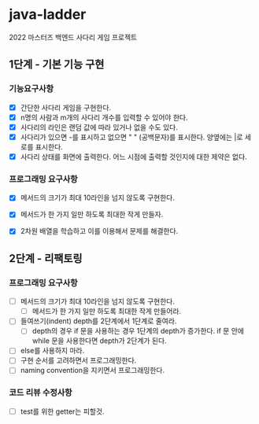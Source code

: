 # java-ladder
2022 마스터즈 백엔드 사다리 게임 프로젝트

## 1단계 - 기본 기능 구현

### 기능요구사항
- [x] 간단한 사다리 게임을 구현한다.
- [x] n명의 사람과 m개의 사다리 개수를 입력할 수 있어야 한다.
- [x] 사다리의 라인은 랜덤 값에 따라 있거나 없을 수도 있다.
- [x] 사다리가 있으면 -를 표시하고 없으면 " " (공백문자)를 표시한다. 양옆에는 |로 세로를 표시한다.
- [x] 사다리 상태를 화면에 출력한다. 어느 시점에 출력할 것인지에 대한 제약은 없다.

### 프로그래밍 요구사항
- [x] 메서드의 크기가 최대 10라인을 넘지 않도록 구현한다.
- [x] 메서드가 한 가지 일만 하도록 최대한 작게 만들자.
- [x] 2차원 배열을 학습하고 이를 이용해서 문제를 해결한다.



## 2단계 - 리팩토링

### 프로그래밍 요구사항

- [ ] 메서드의 크기가 최대 10라인을 넘지 않도록 구현한다. 
  - [ ] 메서드가 한 가지 일만 하도록 최대한 작게 만들어라.
- [ ] 들여쓰기(indent) depth를 2단계에서 1단계로 줄여라.
  - [ ] depth의 경우 if 문을 사용하는 경우 1단계의 depth가 증가한다. if 문 안에 while 문을 사용한다면 depth가 2단계가 된다.
- [ ] else를 사용하지 마라.
- [ ] 구현 순서를 고려하면서 프로그래밍한다.
- [ ] naming convention을 지키면서 프로그래밍한다.

### 코드 리뷰 수정사항
- [ ] test를 위한 getter는 피할것.